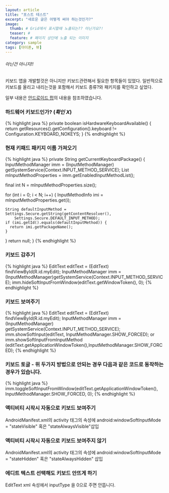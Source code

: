```yaml
---
layout: article
title: "포스트 테스트"
excerpt: "새로운 글은 어떻게 써야 하는것인가?"
image: 
  thumb: # Grid에서 표시할때 노출되는?? 아닌가요?!
  teaser: # 
  feature: # 페이지 상단에 노출 되는 이미지 
category: sample
tags: [아이폰, 뷰]
---
```


###### 아닌건 아니지!!

키보드 앱을 개발할것은 아니지만 키보드관련해서 필요한 항목들이 있었다. 
일반적으로 키보드를 올리고 내리는것을 포함해서 키보드 종류?와 패키지를 확인하고 싶었다. 

일부 내용은 [안드로이드 펍](http://www.androidpub.com/1104990)의 내용을 참조하였습니다.

### 하드웨어 키보드인가? (*확인 X*)
{% highlight java %}
private boolean isHardwareKeyboardAvailable() {
  return getResources().getConfiguration().keyboard != Configuration.KEYBOARD_NOKEYS;
}
{% endhighlight %}

### 현재 키패드 패키지 이름 가져오기
{% highlight java %}
private String getCurrentKeyboardPackage() {
  InputMethodManager imm = (InputMethodManager) getSystemService(Context.INPUT_METHOD_SERVICE);
  List<InputMethodInfo> mInputMethodProperties = imm.getEnabledInputMethodList();

  final int N = mInputMethodProperties.size();

  for (int i = 0; i < N; i++) {
    InputMethodInfo imi = mInputMethodProperties.get(i);

    String defaultInputMethod = Settings.Secure.getString(getContentResolver(),
        Settings.Secure.DEFAULT_INPUT_METHOD);
    if (imi.getId().equals(defaultInputMethod)) {
      return imi.getPackageName();
    }
  }
  return null;
}
{% endhighlight %}


### 키보드 감추기
{% highlight java %}
EditText editText = (EditText) findViewById(R.id.myEdit);
InputMethodManager imm = (InputMethodManager)getSystemService(Context.INPUT_METHOD_SERVICE);
imm.hideSoftInputFromWindow(editText.getWindowToken(), 0);
{% endhighlight %}

### 키보드 보여주기
{% highlight java %}
EditText editText = (EditText) findViewById(R.id.myEdit);
InputMethodManager imm = (InputMethodManager) getSystemService(Context.INPUT_METHOD_SERVICE);
imm.showSoftInput(editText, InputMethodManager.SHOW_FORCED);
or
imm.showSoftInputFromInputMethod (editText.getApplicationWindowToken(),InputMethodManager.SHOW_FORCED);
{% endhighlight %}

### 키보드 토글 - 위 두가지 방법으로 안되는 경우 다음과 같은 코드로 동작하는 경우가 있습니다.
{% highlight java %}
imm.toggleSoftInputFromWindow(editText.getApplicationWindowToken(),  InputMethodManager.SHOW_FORCED, 0); 
{% endhighlight %}

### 액티비티 시작시 자동으로 키보드 보여주기
AndroidManifest.xml의 activity 태그의 속성에 android:windowSoftInputMode = "stateVisible" 혹은 "stateAlwaysVisible"삽입

### 액티비티 시작시 자동으로 키보드 보여주지 않기
AndroidManifest.xml의 activity 태그의 속성에 android:windowSoftInputMode = "stateHidden" 혹은 "stateAlwaysHidden" 삽입

### 에디트 텍스트 선택해도 키보드 안뜨게 하기
EditText xml 속성에서 inputType 을 0으로 주면 안뜹니다.

